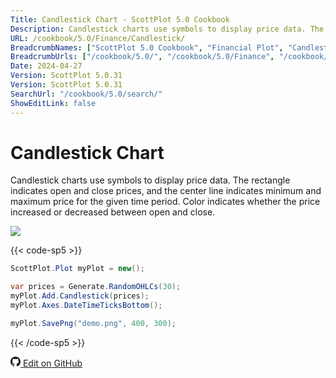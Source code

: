 ```yaml
---
Title: Candlestick Chart - ScottPlot 5.0 Cookbook
Description: Candlestick charts use symbols to display price data. The rectangle indicates open and close prices, and the center line indicates minimum and maximum price for the given time period. Color indicates whether the price increased or decreased between open and close.
URL: /cookbook/5.0/Finance/Candlestick/
BreadcrumbNames: ["ScottPlot 5.0 Cookbook", "Financial Plot", "Candlestick Chart"]
BreadcrumbUrls: ["/cookbook/5.0/", "/cookbook/5.0/Finance", "/cookbook/5.0/Finance/Candlestick"]
Date: 2024-04-27
Version: ScottPlot 5.0.31
Version: ScottPlot 5.0.31
SearchUrl: "/cookbook/5.0/search/"
ShowEditLink: false
---
```


# Candlestick Chart


Candlestick charts use symbols to display price data. The rectangle indicates open and close prices, and the center line indicates minimum and maximum price for the given time period. Color indicates whether the price increased or decreased between open and close.

[![](/cookbook/5.0/images/Candlestick.png?240427161103)](/cookbook/5.0/images/Candlestick.png?240427161103)

{{< code-sp5 >}}

```cs
ScottPlot.Plot myPlot = new();

var prices = Generate.RandomOHLCs(30);
myPlot.Add.Candlestick(prices);
myPlot.Axes.DateTimeTicksBottom();

myPlot.SavePng("demo.png", 400, 300);

```

{{< /code-sp5 >}}

<a href='https://github.com/ScottPlot/ScottPlot/blob/main/src/ScottPlot5/ScottPlot5%20Cookbook/Recipes/PlotTypes/Finance.cs'><svg xmlns="http://www.w3.org/2000/svg" width="16" height="16" fill="currentColor" class="mb-1 bi bi-github" viewBox="0 0 16 16">
  <path d="M8 0C3.58 0 0 3.58 0 8c0 3.54 2.29 6.53 5.47 7.59.4.07.55-.17.55-.38 0-.19-.01-.82-.01-1.49-2.01.37-2.53-.49-2.69-.94-.09-.23-.48-.94-.82-1.13-.28-.15-.68-.52-.01-.53.63-.01 1.08.58 1.23.82.72 1.21 1.87.87 2.33.66.07-.52.28-.87.51-1.07-1.78-.2-3.64-.89-3.64-3.95 0-.87.31-1.59.82-2.15-.08-.2-.36-1.02.08-2.12 0 0 .67-.21 2.2.82.64-.18 1.32-.27 2-.27s1.36.09 2 .27c1.53-1.04 2.2-.82 2.2-.82.44 1.1.16 1.92.08 2.12.51.56.82 1.27.82 2.15 0 3.07-1.87 3.75-3.65 3.95.29.25.54.73.54 1.48 0 1.07-.01 1.93-.01 2.2 0 .21.15.46.55.38A8.01 8.01 0 0 0 16 8c0-4.42-3.58-8-8-8"/>
</svg> Edit on GitHub</a>

